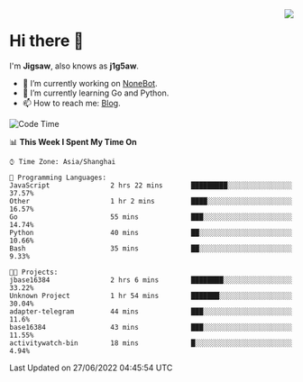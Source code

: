 <a href="#">
  <img align="right" src="https://github-readme-stats.vercel.app/api?username=j1g5awi&count_private=true&show_icons=true&title_color=80070B&text_color=B3B3B3&bg_color=212121&icon_color=80070B" />
</a>

# Hi there 👋

I'm **Jigsaw**, also knows as **j1g5aw**.

- 🔭 I’m currently working on [NoneBot](https://github.com/nonebot).
- 🌱 I’m currently learning Go and Python.
- 📫 How to reach me: [Blog](https://blog.maddestroyer.xyz/).

<!--START_SECTION:waka-->
![Code Time](http://img.shields.io/badge/Code%20Time-0%20secs-blue)

📊 **This Week I Spent My Time On** 

```text
⌚︎ Time Zone: Asia/Shanghai

💬 Programming Languages: 
JavaScript               2 hrs 22 mins       █████████░░░░░░░░░░░░░░░░   37.57% 
Other                    1 hr 2 mins         ████░░░░░░░░░░░░░░░░░░░░░   16.57% 
Go                       55 mins             ███░░░░░░░░░░░░░░░░░░░░░░   14.74% 
Python                   40 mins             ██░░░░░░░░░░░░░░░░░░░░░░░   10.66% 
Bash                     35 mins             ██░░░░░░░░░░░░░░░░░░░░░░░   9.33%

🐱‍💻 Projects: 
jbase16384               2 hrs 6 mins        ████████░░░░░░░░░░░░░░░░░   33.22% 
Unknown Project          1 hr 54 mins        ███████░░░░░░░░░░░░░░░░░░   30.04% 
adapter-telegram         44 mins             ███░░░░░░░░░░░░░░░░░░░░░░   11.6% 
base16384                43 mins             ███░░░░░░░░░░░░░░░░░░░░░░   11.55% 
activitywatch-bin        18 mins             █░░░░░░░░░░░░░░░░░░░░░░░░   4.94%

```


 Last Updated on 27/06/2022 04:45:54 UTC
<!--END_SECTION:waka-->
